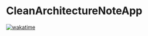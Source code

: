 # CleanArchitectureNoteApp
  
[![wakatime](https://wakatime.com/badge/user/8c24cb7a-04b7-4d3b-951d-4acfa9f7b428/project/04a0054a-07a5-4c78-83ff-7bbdbff51f5a.svg)](https://wakatime.com/badge/user/8c24cb7a-04b7-4d3b-951d-4acfa9f7b428/project/04a0054a-07a5-4c78-83ff-7bbdbff51f5a)  
